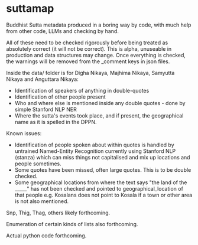 # suttamap
Buddhist Sutta metadata produced in a boring way by code, with much help from other code, LLMs and checking by hand.

All of these need to be checked rigorously before being treated as absolutely correct (it will not be correct). This is alpha, unuseable in production and data structures may change. Once everything is checked, the warnings will be removed from the _comment keys in json files.

Inside the data/ folder is for Digha Nikaya, Majhima Nikaya, Samyutta Nikaya and Anguttara Nikaya:
- Identification of speakers of anything in double-quotes
- Identification of other people present
- Who and where else is mentioned inside any double quotes - done by simple Stanford NLP NER
- Where the sutta's events took place, and if present, the geographical name as it is spelled in the DPPN.

Known issues:
 - Identification of people spoken about within quotes is handled by untrained Named-Entity Recognition currently using Stanford NLP (stanza) which can miss things not capitalised and mix up locations and people sometimes.
 - Some quotes have been missed, often large quotes. This is to be double checked.
 - Some geographical locations from where the text says "the land of the _____" has not been checked and pointed to geographical_location of that people e.g. Kosalans does not point to Kosala if a town or other area is not also mentioned.

Snp, Thig, Thag, others likely forthcoming.

Enumeration of certain kinds of lists also forthcoming.

Actual python code forthcoming.
